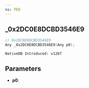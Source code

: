 ```yaml
---
ns: PED
---
```

## _0x2DC0E8DCBD3546E9

```c
// 0x2DC0E8DCBD3546E9
Any _0x2DC0E8DCBD3546E9(Any p0);
```

```
NativeDB Introduced: v1207
```

## Parameters
* **p0**:
